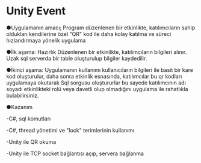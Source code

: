 # Unity Event

●Uygulamanın amacı;
Program düzenlenen bir etkinlikte, katılımcıların sahip oldukları kendilerine özel "QR" kod ile daha kolay katılma ve süreci hızlandırmaya yönelik uygulama

●İlk aşama: Hazırlık
Düzenlenen bir etkinlikte, katılımcıların bilgileri alınır.
Uzak sql serverda bir table oluşturulup bilgiler kaydedilir.

●İkinci aşama: Uygulamanın kullanımı
kullanıcıların bilgileri ile basit bir kare kod oluşturulur,
daha sonra etkinlik esnasında, katılımcılar bu qr kodları uygulamaya okutarak Sql sorgusu oluştururlar
bu sayede katılımcının adı soyadı etkinlikteki rolü veya davetli olup olmadığını uygulama ile rahatlıkla bulabilirsiniz.



●Kazanım

-C#, sql komutları

-C#, thread yönetimi ve "lock" terimlerinin kullanımı

-Unity ile QR okuma

-Unity ile TCP socket bağlantısı açıp, servera bağlanma


